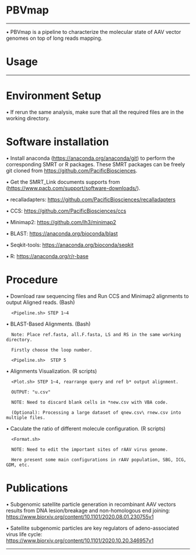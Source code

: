# PBVmap
---
  • PBVmap is a pipeline to characterize the molecular state of AAV vector genomes on top of long reads mapping.

# Usage
---
# Environment Setup
  
  • If rerun the same analysis, make sure that all the required files are in the working directory. 
  
# Software installation

  • Install anaconda (https://anaconda.org/anaconda/git) to perform the corresponding SMRT or R packages. These SMRT packages can be freely git cloned from       https://github.com/PacificBiosciences.  
  
  • Get the SMRT_Link documents supports from (https://www.pacb.com/support/software-downloads/).
  
  • recalladapters: https://github.com/PacificBiosciences/recalladapters
  
  • CCS: https://github.com/PacificBiosciences/ccs 
  
  • Minimap2: https://github.com/lh3/minimap2
  
  • BLAST: https://anaconda.org/bioconda/blast
  
  • Seqkit-tools: https://anaconda.org/bioconda/seqkit
  
  • R: https://anaconda.org/r/r-base

  
# Procedure

  • Download raw sequencing files and Run CCS and Minimap2 alignments to output Aligned reads. (Bash)
  
      <Pipeline.sh> STEP 1~4

  • BLAST-Based Alignments. (Bash)
  
      Note: Place ref.fasta, all.F.fasta, LS and RS in the same working directory.
  
      Firstly choose the loop number.
  
      <Pipeline.sh>  STEP 5
      
  • Alignments Visualization. (R scripts)
  
      <Plot.sh> STEP 1~4, rearrange query and ref b* output alignment. 
      
      OUTPUT: "u.csv"
      
      NOTE: Need to discard blank cells in *new.csv with VBA code.
      
      (Optional): Processing a large dataset of qnew.csv\ rnew.csv into multiple files.

  • Caculate the ratio of different molecule configuration. (R scripts)
  
      <Format.sh>
      
      NOTE: Need to edit the important sites of rAAV virus genome.
      
      Here present some main configurations in rAAV population, SBG, ICG, GDM, etc.





# Publications

  • Subgenomic satellite particle generation in recombinant AAV vectors results from DNA lesion/breakage and non-homologous end joining:                    https://www.biorxiv.org/content/10.1101/2020.08.01.230755v1

  • Satellite subgenomic particles are key regulators of adeno-associated virus life cycle:
  https://www.biorxiv.org/content/10.1101/2020.10.20.346957v1

---

